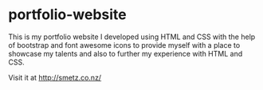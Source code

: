 portfolio-website
=================

This is my portfolio website I developed using HTML and CSS with the help of bootstrap and font awesome icons to provide myself with a place to showcase my talents and also to further my experience with HTML and CSS.

Visit it at http://smetz.co.nz/